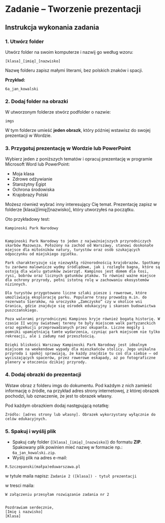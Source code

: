 # Zadanie – Tworzenie prezentacji

## Instrukcja wykonania zadania

### 1. Utwórz folder
Utwórz folder na swoim komputerze i nazwij go według wzoru:
```
[klasa]_[imię]_[nazwisko]
```
Nazwę folderu zapisz małymi literami, bez polskich znaków i spacji.

**Przykład:**
```
6a_jan_kowalski
```

### 2. Dodaj folder na obrazki
W utworzonym folderze stwórz podfolder o nazwie:
```
imgs
```
W tym folderze umieść **jeden obrazk**, który później wstawisz do swojej prezentacji w Wordzie.

### 3. Przygotuj prezentację w Wordzie lub PowerPoint
Wybierz jeden z poniższych tematów i opracuj prezentację w programie Microsoft Word lub PowerPoint:
- Moja klasa
- Zdrowe odżywianie
- Starożytny Egipt
- Ochrona środowiska
- Krajobrazy Polski

Możesz również wybrać inny interesujący Cię temat. Prezentację zapisz w folderze [klasa]_[imię]_[nazwisko], który utworzyłeś na początku.

Oto przykładowy test:

```
Kampinoski Park Narodowy


Kampinoski Park Narodowy to jeden z najważniejszych przyrodniczych skarbów Mazowsza. Położony na zachód od Warszawy, stanowi doskonałe miejsce dla miłośników natury, turystów oraz osób szukających odpoczynku od miejskiego zgiełku.

Park charakteryzuje się niezwykłą różnorodnością krajobrazów. Spotkamy tu zarówno malownicze wydmy śródlądowe, jak i rozległe bagna, które są ostoją dla wielu gatunków zwierząt. Kampinos jest domem dla łosi, rysi, bobrów oraz licznych gatunków ptaków. To również ważne miejsce dla ochrony przyrody, pełni istotną rolę w zachowaniu ekosystemów nizinnych.

Dla turystów przygotowano liczne szlaki piesze i rowerowe, które umożliwiają eksplorację parku. Popularne trasy prowadzą m.in. do rezerwatu Sieraków, na uroczysko „Zamczysko” czy w okolice wsi Granica, gdzie znajduje się ośrodek edukacyjny i skansen budownictwa puszczańskiego.

Poza walorami przyrodniczymi Kampinos kryje również bogatą historię. W czasie II wojny światowej tereny te były miejscem walk partyzanckich oraz egzekucji przeprowadzanych przez okupanta. Liczne mogiły i pomniki upamiętniają tamte wydarzenia, czyniąc park miejscem nie tylko rekreacji, ale i zadumy nad przeszłością.

Dzięki bliskości Warszawy Kampinoski Park Narodowy jest idealnym miejscem na weekendowe wypady dla mieszkańców stolicy. Jego unikalna przyroda i spokój sprawiają, że każdy znajdzie tu coś dla siebie – od wyciszających spacerów, przez rowerowe eskapady, aż po fotograficzne plenery w otoczeniu dzikiej przyrody.
```

### 4. Dodaj obrazki do prezentacji
Wstaw obraz z folderu imgs do dokumentu. Pod każdym z nich zamieść informację o źródle, na przykład adres strony internetowej, z której obrazek pochodzi, lub oznaczenie, że jest to obrazek własny.

Pod każdym obrazkiem dodaj następującą notatkę:
```
Źródło: [adres strony lub własny]. Obrazek wykorzystany wyłącznie do celów edukacyjnych.
```

### 5. Spakuj i wyślij plik
- Spakuj cały folder (```[klasa]_[imię]_[nazwisko]```) do formatu **ZIP**. Spakowany plik powinien mieć nazwę w formacie np.:  ```6a_jan_kowalski.zip```.
- Wyślij plik na adres e-mail:
```
R.Szczepanski(małpa)eduwarszawa.pl
```

w tytule maila napisz:
```Zadanie 2 ([klasa]) - tytuł prezentacji```

w tresci maila:
```
W załączeniu przesyłam rozwiązanie zadania nr 2


Pozdrawiam serdecznie,
[Imię i nazwisko]
[Klasa]
```
